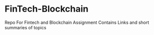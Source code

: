 # FinTech-Blockchain
Repo For Fintech and Blockchain Assignment
Contains Links and short summaries of topics
